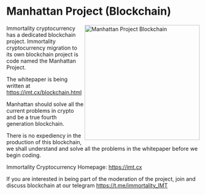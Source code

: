# Manhattan Project (Blockchain)

<img align="right" src="https://imt.cx/assets/img/logo/mpb.png" width="300" alt="Manhattan Project Blockchain">

Immortality cryptocurrency has a dedicated blockchain project. Immortality cryptocurrency migration to its own blockchain project is code named the Manhattan Project.

The whitepaper is being written at https://imt.cx/blockchain.html

Manhattan should solve all the current problems in crypto and be a true fourth generation blockchain.

There is no expediency in the production of this blockchain, we shall understand and solve all the problems in the whitepaper before we begin coding.

Immortality Cryptocurrency
Homepage: https://imt.cx

If you are interested in being part of the moderation of the project, join and discuss blockchain at our telegram https://t.me/immortality_IMT 
